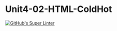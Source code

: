 # Unit4-02-HTML-ColdHot
[![GitHub's Super Linter](https://github.com/ICS20-Programming-NoahS/Unit4-02-HTML-ColdHot/workflows/GitHub's%20Super%20Linter/badge.svg)](https://github.com/ICS20-Programming-NoahS/Unit4-02-HTML-ColdHot/actions)
